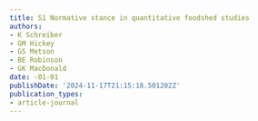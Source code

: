 ```yaml
---
title: S1 Normative stance in quantitative foodshed studies
authors:
- K Schreiber
- GM Hickey
- GS Metson
- BE Robinson
- GK MacDonald
date: -01-01
publishDate: '2024-11-17T21:15:18.501202Z'
publication_types:
- article-journal
---
```

